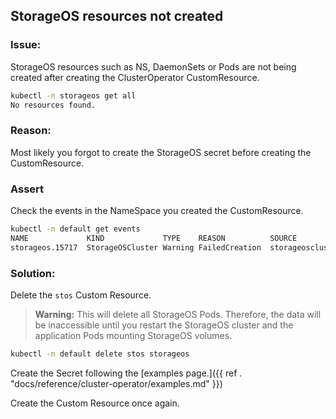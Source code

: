 ## StorageOS resources not created

### Issue:

StorageOS resources such as NS, DaemonSets or Pods are not being created after
creating the ClusterOperator CustomResource.

```bash
kubectl -n storageos get all
No resources found.
```

### Reason:
Most likely you forgot to create the StorageOS secret before creating the
CustomResource.


### Assert
Check the events in the NameSpace you created the CustomResource.

```bash
kubectl -n default get events
NAME             KIND             TYPE    REASON          SOURCE                      MESSAGE
storageos.15717  StorageOSCluster Warning FailedCreation  storageoscluster-operator   Secret "storageos-api" not found
```

### Solution:

Delete the `stos` Custom Resource. 

> **Warning:** This will delete all StorageOS Pods. Therefore, the data will be inaccessible
> until you restart the StorageOS cluster and the application Pods mounting
> StorageOS volumes.

```bash
kubectl -n default delete stos storageos
```

Create the Secret following the [examples page.]({{ ref . "docs/reference/cluster-operator/examples.md" }})

Create the Custom Resource once again.
